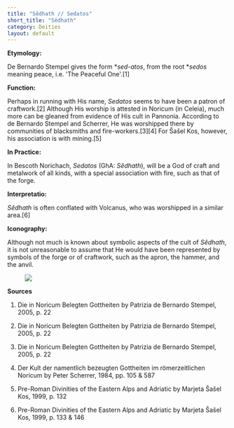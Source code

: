 ```yaml
---
title: "Sêdhath // Sedatos"
short_title: "Sêdhath"
category: Deities
layout: default
---
```


**Etymology:**

De Bernardo Stempel gives the form \**sed-atos*, from the root \**sedos* meaning peace, i.e. 'The Peaceful One'.\[1]

**Function:**

Perhaps in running with His name, *Sedatos* seems to have been a patron of craftwork.\[2] Although His worship is attested in Noricum (in Celeia), much more can be gleaned from evidence of His cult in Pannonia. According to de Bernardo Stempel and Scherrer, He was worshipped there by communities of blacksmiths and fire-workers.\[3]\[4] For Šašel Kos, however, his association is with mining.\[5]

**In Practice:**

In Bescoth Norichach, *Sedatos* (GhA: *Sêdhath*), will be a God of craft and metalwork of all kinds, with a special association with fire, such as that of the forge.

**Interpretatio:**

*Sêdhath* is often conflated with Volcanus, who was worshipped in a similar area.\[6]

**Iconography:**

Although not much is known about symbolic aspects of the cult of *Sêdhath*, it is not unreasonable to assume that He would have been represented by symbols of the forge or of craftwork, such as the apron, the hammer, and the anvil. 

<figure class="deity-image"><img src="{{ '/assets/img/sedatos.png' | relative_url }}"></figure>

**Sources**

1. Die in Noricum Belegten Gottheiten by Patrizia de Bernardo Stempel, 2005, p. 22

2. Die in Noricum Belegten Gottheiten by Patrizia de Bernardo Stempel, 2005, p. 22

3. Die in Noricum Belegten Gottheiten by Patrizia de Bernardo Stempel, 2005, p. 22

4. Der Kult der namentlich bezeugten Gottheiten im römerzeitlichen Noricum by Peter Scherrer, 1984, pp. 105 & 587

5. Pre-Roman Divinities of the Eastern Alps and Adriatic by Marjeta Šašel Kos, 1999, p. 132

6. Pre-Roman Divinities of the Eastern Alps and Adriatic by Marjeta Šašel Kos, 1999, p. 133 & 146

